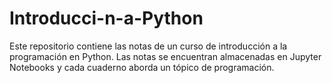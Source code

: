 # Introducci-n-a-Python
Este repositorio contiene las notas de un curso de introducción a la programación en Python. Las notas se encuentran almacenadas en Jupyter Notebooks y cada cuaderno aborda un tópico de programación.
